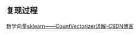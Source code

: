 ## 复现过程

数学向量[sklearn——CountVectorizer详解-CSDN博客](https://blog.csdn.net/weixin_38278334/article/details/82320307)